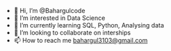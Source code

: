 - 👋 Hi, I’m @Bahargulcode
- 👀 I’m interested in Data Science
- 🌱 I’m currently learning SQL, Python, Analysing data
- 💞️ I’m looking to collaborate on interships 
- 📫 How to reach me bahargul3103@gmail.com

<!---
Bahargulcode/Bahargulcode is a ✨ special ✨ repository because its `README.md` (this file) appears on your GitHub profile.
You can click the Preview link to take a look at your changes.
--->
